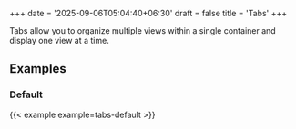 +++
date = '2025-09-06T05:04:40+06:30'
draft = false
title = 'Tabs'
+++

Tabs allow you to organize multiple views within a single container and display one view at a time.

<!--more-->

## Examples

### Default

{{< example example=tabs-default >}}
